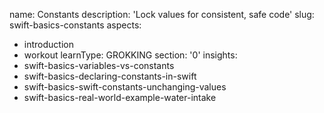 name: Constants
description: 'Lock values for consistent, safe code'
slug: swift-basics-constants
aspects:
  - introduction
  - workout
learnType: GROKKING
section: '0'
insights:
  - swift-basics-variables-vs-constants
  - swift-basics-declaring-constants-in-swift
  - swift-basics-swift-constants-unchanging-values
  - swift-basics-real-world-example-water-intake
